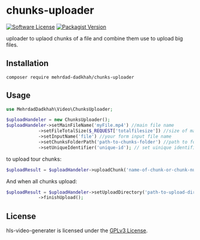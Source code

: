 # chunks-uploader


[![Software License](https://img.shields.io/badge/license-GPL-brightgreen.svg?style=flat-square)](LICENSE)
[![Packagist Version](https://img.shields.io/packagist/v/Mehrdad-Dadkhah/chunks-uploader.svg?style=flat-square)](https://packagist.org/packages/mehrdad-dadkhah/chunks-uploader)


uploader to uplaod chunks of a file and combine them use to upload big files.



## Installation

```
composer require mehrdad-dadkhah/chunks-uploader
```

## Usage

```PHP
use MehrdadDadkhah\Video\ChunksUploader;

$uploadHandeler = new ChunksUploader();
$uploadHandeler->setMainFileName('myFile.mp4') //main file name
            ->setFileTotalSize($_REQUEST['totalfilesize']) //size of main file (big file)
            ->setInputName('file') //your form input file name
            ->setChunksFolderPath('path-to-chunks-folder') //path to folder for upload chunks files
            ->setUniqueIdentifier('unique-id'); // set uinique identifier for each upload (for example user id)
```

to upload tour chunks:

```PHP
$uploadResult = $uploadHandeler->uploadChunk('name-of-chunk-or-chunk-number');
```

And when all chunks upload:
```PHP
$uploadResult = $uploadHandeler->setUploadDirectory('path-to-upload-directory') //main directry path to upload (combine chunks here)
			->finishUpload();
```

## License

hls-video-generater is licensed under the [GPLv3 License](http://opensource.org/licenses/GPL).